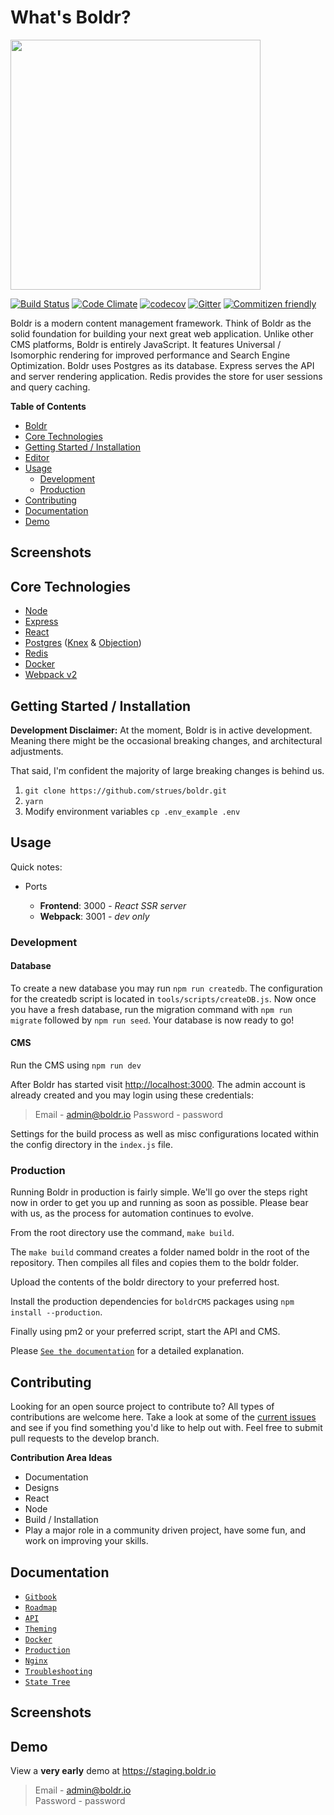 # What's Boldr?

<img src="https://boldr.io/boldr.png" width="400" />

[![Build Status](https://travis-ci.org/strues/boldr.svg?branch=master)](https://travis-ci.org/strues/boldr) [![Code Climate][cc-img]][cc-link]  [![codecov](https://codecov.io/gh/strues/boldr/branch/master/graph/badge.svg)](https://codecov.io/gh/strues/boldr) [![Gitter][gitter-img]][gitter-link] [![Commitizen friendly](https://img.shields.io/badge/commitizen-friendly-brightgreen.svg)](http://commitizen.github.io/cz-cli/)


Boldr is a modern content management framework. Think of Boldr as the solid foundation for building your next great web application. Unlike other CMS platforms, Boldr is entirely JavaScript. It features Universal / Isomorphic rendering for improved performance and Search Engine Optimization. Boldr uses Postgres as its database. Express serves the API and server rendering application. Redis provides the store for user sessions and query caching.


**Table of Contents**
- [Boldr](#boldr)
- [Core Technologies](#core-technologies)
- [Getting Started / Installation](#getting-started-installation)
- [Editor](#editor)
- [Usage](#usage)
  - [Development](#development)
  - [Production](#production)
- [Contributing](#contributing)
- [Documentation](#documentation)
- [Demo](#demo)


## Screenshots


## Core Technologies

- [Node](https://github.com/nodejs/node)
- [Express](https://github.com/expressjs/express)
- [React](https://github.com/facebook/react)
- [Postgres](https://github.com/postgres/postgres) ([Knex](http://knexjs.org/) & [Objection](https://github.com/Vincit/objection.js/))
- [Redis](http://redis.io/)
- [Docker](https://github.com/docker/docker)
- [Webpack v2](https://github.com/webpack/webpack)

## Getting Started / Installation

**Development Disclaimer:** At the moment, Boldr is in active development. Meaning there might be the occasional breaking changes, and architectural adjustments.

That said, I'm confident the majority of large breaking changes is behind us.

1. `git clone https://github.com/strues/boldr.git`
2. `yarn`
3. Modify environment variables `cp .env_example .env`


## Usage

Quick notes:

- Ports

  - **Frontend**: 3000 - _React SSR server_  
  - **Webpack**: 3001 - _dev only_  

### Development

#### Database

To create a new database you may run `npm run createdb`. The configuration for the createdb script is located in `tools/scripts/createDB.js`. Now once you have a fresh database, run the migration command with `npm run migrate` followed by `npm run seed`. Your database is now ready to go!

#### CMS

Run the CMS using `npm run dev`

After Boldr has started visit <http://localhost:3000>. The admin account is already created and you may login using these credentials:

> Email - admin@boldr.io
> Password - password

Settings for the build process as well as misc configurations located within the config directory in the `index.js` file.

### Production

Running Boldr in production is fairly simple. We'll go over the steps right now in order to get you up and running as soon as possible. Please bear with us, as the process for automation continues to evolve.

From the root directory use the command, `make build`.

The `make build` command creates a folder named boldr in the root of the repository. Then compiles all files and copies them to the boldr folder.

Upload the contents of the boldr directory to your preferred host.

Install the production dependencies for `boldrCMS` packages using `npm install --production`.

Finally using pm2 or your preferred script, start the API and CMS.

Please [`See the documentation`](docs/production.md) for a detailed explanation.


## Contributing

Looking for an open source project to contribute to? All types of contributions are welcome here. Take a look at some of the [current issues](https://github.com/strues/boldr/issues) and see if you find something you'd like to help out with. Feel free to submit pull requests to the develop branch.

**Contribution Area Ideas**

- Documentation
- Designs
- React
- Node
- Build / Installation
- Play a major role in a community driven project, have some fun, and work on improving your skills.

## Documentation
- [`Gitbook`](https://strues.gitbooks.io/boldr/content/)
- [`Roadmap`](ROADMAP.md)
- [`API`](docs/apidoc.md)
- [`Theming`](docs/theming.md)
- [`Docker`](docs/docker.md)
- [`Production`](docs/production.md)
- [`Nginx`](docs/nginx.md)
- [`Troubleshooting`](docs/troubleshooting.md)
- [`State Tree`](docs/statetree.md)

## Screenshots

## Demo

View a **very early** demo at <https://staging.boldr.io>

> Email - admin@boldr.io<br>
> Password - password


[cc-img]: https://codeclimate.com/github/strues/boldr/badges/gpa.svg
[cc-link]: https://codeclimate.com/github/strues/boldr
[circle-img]: https://circleci.com/gh/strues/boldr.svg?style=svg
[circle-link]: https://circleci.com/gh/strues/boldr
[gitter-img]: https://badges.gitter.im/Join%20Chat.svg
[gitter-link]: https://gitter.im/boldr/Lobby?utm_source=badge&utm_medium=badge&utm_campaign=pr-badge&utm_content=badge
[coverage-link]: https://codeclimate.com/github/strues/boldr/coverage
[coverage-img]: https://codeclimate.com/github/strues/boldr/badges/coverage.svg
